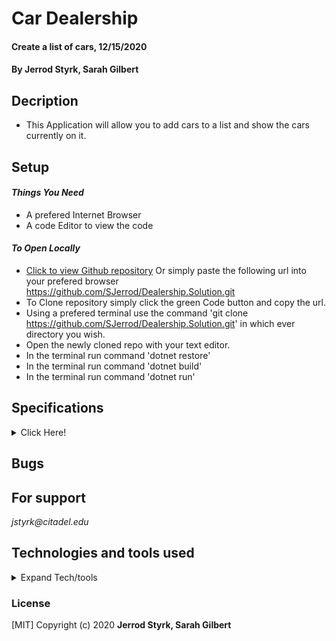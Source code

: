 # **Car Dealership**

#### Create a list of cars, 12/15/2020

#### **By Jerrod Styrk, Sarah Gilbert**

## Decription
- This Application will allow you to add cars to a list and show the cars currently on it.

## Setup

 #### _Things You Need_
 * A prefered Internet Browser
 * A code Editor to view the code 

 #### _To Open Locally_

- [Click to view Github repository](https://github.com/SJerrod/Dealership.Solution.git) Or simply paste the following url into your prefered browser https://github.com/SJerrod/Dealership.Solution.git
- To Clone repository simply click the green Code button and copy the url.
- Using a prefered terminal use the command 'git clone https://github.com/SJerrod/Dealership.Solution.git' in which ever directory you wish.
- Open the newly cloned repo with your text editor.
- In the terminal run command 'dotnet restore'
- In the terminal run command 'dotnet build'
- In the terminal run command 'dotnet run'


## Specifications

<details>
<summary>Click Here!</summary>

| specification | input | output |
| :------------ | :---- | :----- |
| Prompts User to add a car | Make-Ford, Price-1200, Miles-200000 | Ford, 1200, 200000 |
| Form submission returns Cars list | Submit | Ford, 1200, 200000 |


</details>

## Bugs

## For support

_jstyrk@citadel.edu_

## Technologies and tools used

<details>
  <summary>Expand Tech/tools</summary>

- Visual Studio Code
- C#
- markdown
- ASP.NET
- Razor
- .Net Core
- .Net Script REPL


</details>

### License

[MIT] Copyright (c) 2020 **Jerrod Styrk, Sarah Gilbert**